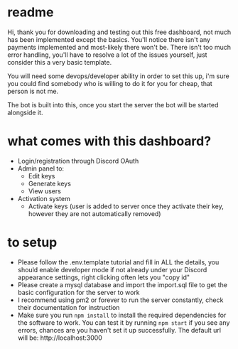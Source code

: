 # readme

Hi, thank you for downloading and testing out this free dashboard, not much has been implemented except the basics. You'll notice there isn't any payments implemented and most-likely there won't be. There isn't too much error handling, you'll have to resolve a lot of the issues yourself, just consider this a very basic template.

You will need some devops/developer ability in order to set this up, i'm sure you could find somebody who is willing to do it for you for cheap, that person is not me.

The bot is built into this, once you start the server the bot will be started alongside it.

# what comes with this dashboard?

- Login/registration through Discord OAuth
- Admin panel to:
    * Edit keys
    * Generate keys
    * View users
- Activation system
    * Activate keys (user is added to server once they activate their key, however they are not automatically removed)

# to setup

- Please follow the .env.template tutorial and fill in ALL the details, you should enable developer mode if not already under your Discord appearance settings, right clicking often lets you "copy id"
- Please create a mysql database and import the import.sql file to get the basic configuration for the server to work
- I recommend using pm2 or forever to run the server constantly, check their documentation for instruction
- Make sure you run `npm install` to install the required dependencies for the software to work. You can test it by running `npm start` if you see any errors, chances are you haven't set it up successfully. The default url will be: http://localhost:3000


